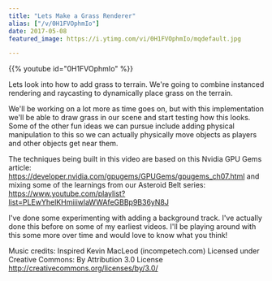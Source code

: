 ```yaml
---
title: "Lets Make a Grass Renderer"
alias: ["/v/0H1FVOphmIo"]
date: 2017-05-08
featured_image: https://i.ytimg.com/vi/0H1FVOphmIo/mqdefault.jpg

---
```


{{% youtube id="0H1FVOphmIo" %}}

Lets look into how to add grass to terrain. We're going to combine instanced rendering and raycasting to dynamically place grass on the terrain.

We'll be working on a lot more as time goes on, but with this implementation we'll be able to draw grass in our scene and start testing how this looks. Some of the other fun ideas we can pursue include adding physical manipulation to this so we can actually physically move objects as players and other objects get near them.

The techniques being built in this video are based on this Nvidia GPU Gems article: https://developer.nvidia.com/gpugems/GPUGems/gpugems_ch07.html and mixing some of the learnings from our Asteroid Belt series: https://www.youtube.com/playlist?list=PLEwYhelKHmiiiwlaWWAfeGBBp9B36yN8J

I've done some experimenting with adding a background track. I've actually done this before on some of my earliest videos. I'll be playing around with this some more over time and would love to know what you think!

Music credits:
Inspired Kevin MacLeod (incompetech.com)
Licensed under Creative Commons: By Attribution 3.0 License
http://creativecommons.org/licenses/by/3.0/